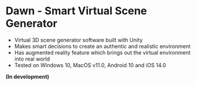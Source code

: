 # Dawn - Smart Virtual Scene Generator

- Virtual 3D scene generator software built with Unity
- Makes smart decisions to create an authentic and
realistic environment
- Has augmented reality feature which brings out the
virtual environment into real world
- Tested on Windows 10, MacOS v11.0, Android 10 and iOS 14.0

**(In development)**
